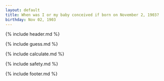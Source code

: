 ```yaml
---
layout: default
title: When was I or my baby conceived if born on November 2, 1903?
birthday: Nov 02, 1903
---
```


{% include header.md %}

{% include guess.md %}

{% include calculate.md %}

{% include safety.md %}

{% include footer.md %}




